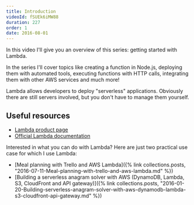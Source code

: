 ```yaml
---
title: Introduction
videoId: fSUEk6iMW88
duration: 227
order: 1
date: 2016-08-01
---
```


In this video I'll give you an overview of this series: getting started with Lambda.

In the series I'll cover topics like creating a function in Node.js, deploying them with automated tools, executing functions with HTTP calls, integrating them with other AWS services and much more!

Lambda allows developers to deploy "serverless" applications. Obviously there are still servers involved, but you don't have to manage them yourself.

<!--more-->

## Useful resources
* <a href="https://aws.amazon.com/lambda/details/" target="_blank">Lambda product page</a>
* <a href="http://docs.aws.amazon.com/lambda/latest/dg/welcome.html" target="_blank">Official Lambda documentation</a>

Interested in what you can do with Lambda? Here are just two practical use case for which I use Lambda:

* [Meal planning with Trello and AWS Lambda]({% link collections.posts, "2016-07-11-Meal-planning-with-trello-and-aws-lambda.md" %})
* [Building a serverless anagram solver with AWS (DynamoDB, Lambda, S3, CloudFront and API gateway)]({% link collections.posts, "2016-01-20-Building-serverless-anagram-solver-with-aws-dynamodb-lambda-s3-cloudfront-api-gateway.md" %})